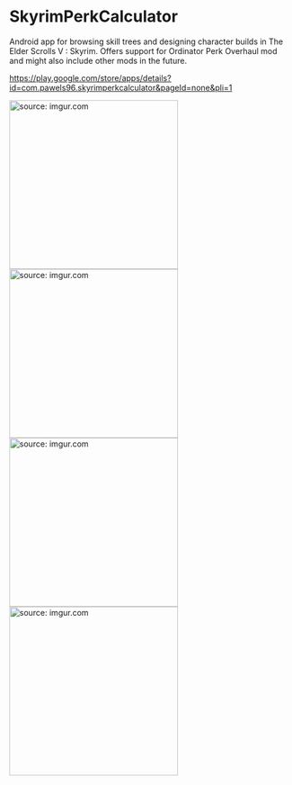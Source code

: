 # SkyrimPerkCalculator
Android app for browsing skill trees and designing character builds in The Elder Scrolls V : Skyrim. 
Offers support for Ordinator Perk Overhaul mod and might also include other mods in the future.

https://play.google.com/store/apps/details?id=com.pawels96.skyrimperkcalculator&pageId=none&pli=1

<a href="https://imgur.com/9SlMaO7"><img src="https://i.imgur.com/9SlMaO7.jpg" title="source: imgur.com" width="300"/></a>
<a href="https://imgur.com/l9ZOi2e"><img src="https://i.imgur.com/l9ZOi2e.jpg" title="source: imgur.com" width="300"/></a>
<a href="https://imgur.com/IWHE5An"><img src="https://i.imgur.com/IWHE5An.jpg" title="source: imgur.com" width="300"/></a>
<a href="https://imgur.com/YXjNEzf"><img src="https://i.imgur.com/YXjNEzf.jpg" title="source: imgur.com" width="300"/></a>
